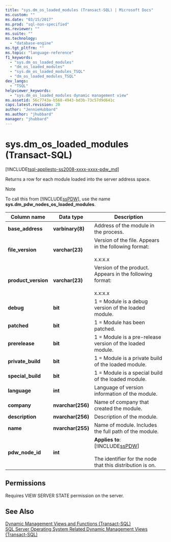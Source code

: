 ```yaml
---
title: "sys.dm_os_loaded_modules (Transact-SQL) | Microsoft Docs"
ms.custom: ""
ms.date: "03/15/2017"
ms.prod: "sql-non-specified"
ms.reviewer: ""
ms.suite: ""
ms.technology: 
  - "database-engine"
ms.tgt_pltfrm: ""
ms.topic: "language-reference"
f1_keywords: 
  - "sys.dm_os_loaded_modules"
  - "dm_os_loaded_modules"
  - "sys.dm_os_loaded_modules_TSQL"
  - "dm_os_loaded_modules_TSQL"
dev_langs: 
  - "TSQL"
helpviewer_keywords: 
  - "sys.dm_os_loaded_modules dynamic management view"
ms.assetid: 56c7743a-b568-4943-bd3b-73c57d9d641c
caps.latest.revision: 20
author: "JennieHubbard"
ms.author: "jhubbard"
manager: "jhubbard"
---
```

# sys.dm_os_loaded_modules (Transact-SQL)
[!INCLUDE[tsql-appliesto-ss2008-xxxx-xxxx-pdw_md](../../includes/tsql-appliesto-ss2008-xxxx-xxxx-pdw-md.md)]

  Returns a row for each module loaded into the server address space.  
  
> [!NOTE]  
>  To call this from [!INCLUDE[ssPDW](../../includes/sspdw-md.md)], use the name **sys.dm_pdw_nodes_os_loaded_modules**.  
  
|Column name|Data type|Description|  
|-----------------|---------------|-----------------|  
|**base_address**|**varbinary(8)**|Address of the module in the process.|  
|**file_version**|**varchar(23)**|Version of the file. Appears in the following format:<br /><br /> x.x:x.x|  
|**product_version**|**varchar(23)**|Version of the product. Appears in the following format:<br /><br /> x.x:x.x|  
|**debug**|**bit**|1 = Module is a debug version of the loaded module.|  
|**patched**|**bit**|1 = Module has been patched.|  
|**prerelease**|**bit**|1 = Module is a pre-release version of the loaded module.|  
|**private_build**|**bit**|1 = Module is a private build of the loaded module.|  
|**special_build**|**bit**|1 = Module is a special build of the loaded module.|  
|**language**|**int**|Language of version information of the module.|  
|**company**|**nvarchar(256)**|Name of company that created the module.|  
|**description**|**nvarchar(256)**|Description of the module.|  
|**name**|**nvarchar(255)**|Name of module. Includes the full path of the module.|  
|**pdw_node_id**|**int**|**Applies to**: [!INCLUDE[ssPDW](../../includes/sspdw-md.md)]<br /><br /> The identifier for the node that this distribution is on.|  
  
## Permissions  
 Requires VIEW SERVER STATE permission on the server.  
  
## See Also  
 [Dynamic Management Views and Functions &#40;Transact-SQL&#41;](../Topic/Dynamic%20Management%20Views%20and%20Functions%20\(Transact-SQL\).md)   
 [SQL Server Operating System Related Dynamic Management Views &#40;Transact-SQL&#41;](../../relational-databases/system-dynamic-management-views/sql-server-operating-system-related-dynamic-management-views-transact-sql.md)  
  
  